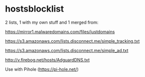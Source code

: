# hostsblocklist
2 lists, 1 with my own stuff and 1 merged from:

https://mirror1.malwaredomains.com/files/justdomains

https://s3.amazonaws.com/lists.disconnect.me/simple_tracking.txt

https://s3.amazonaws.com/lists.disconnect.me/simple_ad.txt

http://v.firebog.net/hosts/AdguardDNS.txt

Use with Pihole (https://pi-hole.net/)
